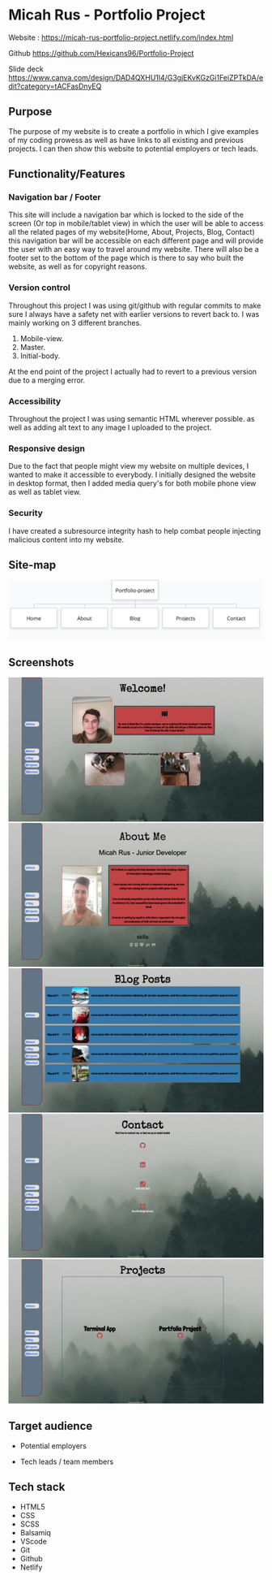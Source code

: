 # Micah Rus - Portfolio Project

Website : <https://micah-rus-portfolio-project.netlify.com/index.html>

Github <https://github.com/Hexicans96/Portfolio-Project>

Slide deck <https://www.canva.com/design/DAD4QXHU1l4/G3gjEKvKGzGi1FeiZPTkDA/edit?category=tACFasDnyEQ>

## Purpose

The purpose of my website is to create a portfolio in which I give examples of my coding prowess as well as have links to all existing and previous projects. I can then show this website to potential employers or tech leads.

## Functionality/Features

### Navigation bar / Footer

This site will include a navigation bar which is locked to the side of the screen (Or top in mobile/tablet view) in which the user will be able to access all the related pages of my website(Home, About, Projects, Blog, Contact) this navigation bar will be accessible on each different page and will provide the user with an easy way to travel around my website. There will also be a footer set to the bottom of the page which is there to say who built the website, as well as for copyright reasons.

### Version control

Throughout this project I was using git/github with regular commits to make sure I always have a safety net with earlier versions to revert back to. I was mainly working on 3 different branches.

1. Mobile-view.
2. Master.
3. Initial-body.

At the end point of the project I actually had to revert to a previous version due to a merging error.

### Accessibility 

Throughout the project I was using semantic HTML wherever possible. as well as adding alt text to any image I uploaded to the project.

### Responsive design

Due to the fact that people might view my website on multiple devices, I wanted to make it accessible to everybody. I initially designed the website in desktop format, then I added media query's for both mobile phone view as well as tablet view.


### Security

I have created a subresource integrity hash to help combat people injecting malicious content into my website.

## Site-map 

<img src="./docs/portfolio-project-site-map.png">

## Screenshots 

<img src="./docs/index-screenshot.png">
<img src="./docs/about-screenshot.png">
<img src="./docs/blog-screenshot.png">
<img src="./docs/contact-screenshot.png">
<img src="./docs/project-screenshot.png">

## Target audience

- Potential employers

- Tech leads / team members

## Tech stack

- HTML5
- CSS
- SCSS
- Balsamiq 
- VScode
- Git
- Github
- Netlify 